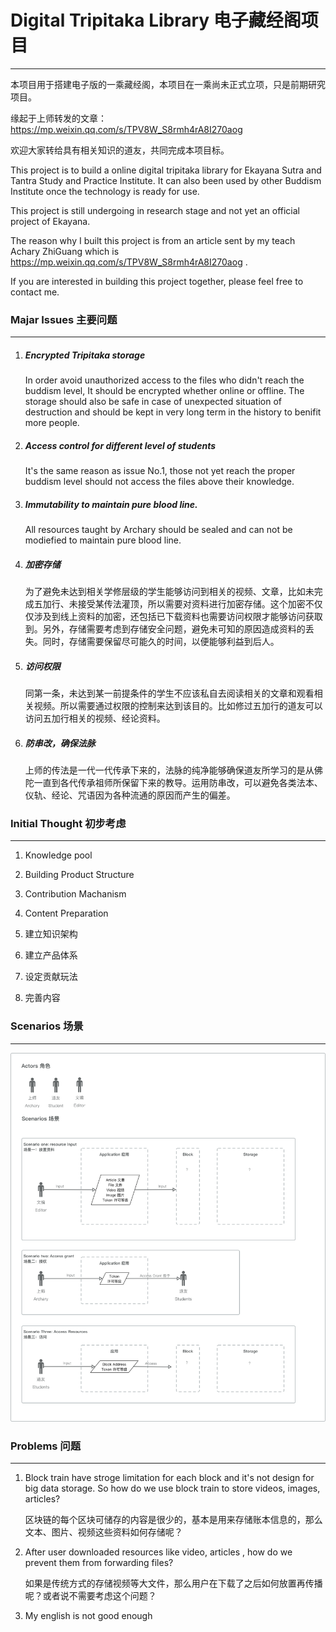 # Digital Tripitaka Library 电子藏经阁项目

------

本项目用于搭建电子版的一乘藏经阁，本项目在一乘尚未正式立项，只是前期研究项目。

缘起于上师转发的文章：<https://mp.weixin.qq.com/s/TPV8W_S8rmh4rA8I270aog> 

欢迎大家转给具有相关知识的道友，共同完成本项目标。

This project is to build a online digital tripitaka library for Ekayana Sutra and Tantra Study and Practice Institute. It can also been used by other Buddism Institute once the technology is ready for use.

This project is still undergoing in research stage and not yet an official project of Ekayana.

The reason why I built this project is from an article sent by my teach Achary ZhiGuang which is <https://mp.weixin.qq.com/s/TPV8W_S8rmh4rA8I270aog> .

If you are interested in building this project together, please feel free to contact me.



### Majar Issues 主要问题

------

1. ##### Encrypted Tripitaka storage

   In order avoid unauthorized access to the files who didn't reach the buddism level, It should be encrypted whether online or offline. The storage should also be safe in case of unexpected situation of destruction and should be kept in very long term in the history to benifit more people.

2. ##### Access control for different level of students 

   It's the same reason as issue No.1, those not yet reach the proper buddism level should not access the files above their knowledge.

3. ##### Immutability to maintain pure blood line.

   All resources taught by Archary should be sealed and can not be modiefied to maintain pure blood line. 

1. ##### 加密存储

   为了避免未达到相关学修层级的学生能够访问到相关的视频、文章，比如未完成五加行、未接受某传法灌顶，所以需要对资料进行加密存储。这个加密不仅仅涉及到线上资料的加密，还包括已下载资料也需要访问权限才能够访问获取到。另外，存储需要考虑到存储安全问题，避免未可知的原因造成资料的丢失。同时，存储需要保留尽可能久的时间，以便能够利益到后人。

2. ##### 访问权限

   同第一条，未达到某一前提条件的学生不应该私自去阅读相关的文章和观看相关视频。所以需要通过权限的控制来达到该目的。比如修过五加行的道友可以访问五加行相关的视频、经论资料。

3. ##### 防串改，确保法脉

   上师的传法是一代一代传承下来的，法脉的纯净能够确保道友所学习的是从佛陀一直到各代传承祖师所保留下来的教导。运用防串改，可以避免各类法本、仪轨、经论、咒语因为各种流通的原因而产生的偏差。



### Initial Thought 初步考虑

------

1. Knowledge pool
2. Building Product Structure
3. Contribution Machanism
4. Content Preparation



1. 建立知识架构
2. 建立产品体系
3. 设定贡献玩法
4. 完善内容

### Scenarios 场景

------

![建模v0.2](assets/建模v0.2.png)



### Problems 问题

------

1. Block train have stroge limitation for each block and it's not design for big data storage. So how do we use block train to store videos, images, articles?

   区块链的每个区块可储存的内容是很少的，基本是用来存储账本信息的，那么文本、图片、视频这些资料如何存储呢？

2. After user downloaded resources like video, articles , how do we prevent them from forwarding files?

   如果是传统方式的存储视频等大文件，那么用户在下载了之后如何放置再传播呢？或者说不需要考虑这个问题？

3. My english is not good enough 